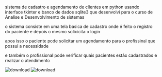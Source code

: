 sistema de cadastro e agendamento de clientes em python usando interface tkinter e banco de dados sqlite3 que desenvolvi para o curso de Analise e Desenvolvimento de sistemas

o sistema consiste em uma tela basica de cadastro onde é feito o registro do paciente e depois o mesmo solicicita o login 

apos isso o paciente pode solicitar um agendamento para o profissinal que possui a necessidade

e também o profissional pode verificar quais pacientes estão cadastrados e realizar o atendimento

![download](https://github.com/user-attachments/assets/833db37b-940b-4cad-841f-3c88b8eb8a0c)
![download](https://github.com/user-attachments/assets/54b67163-2cd7-43f5-840d-0f154414b0fa)
